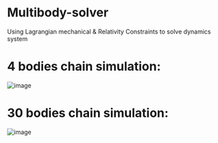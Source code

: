 # Multibody-solver
Using Lagrangian mechanical & Relativity Constraints to solve dynamics system

# 4 bodies chain simulation:

![image](https://github.com/octoberskyTW/Multibody-Dynamics-Solver/blob/master/Chain_simulation.gif) 

# 30 bodies chain simulation:

![image](https://github.com/octoberskyTW/Multibody-Dynamics-Solver/blob/master/Aug-21-2019%2023-05-46.gif)
